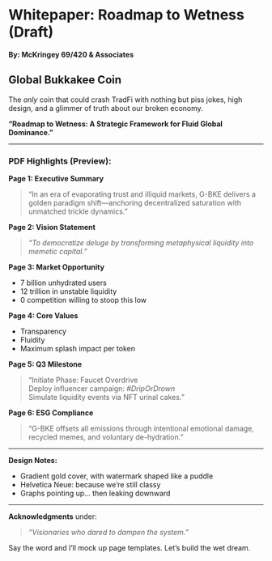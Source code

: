 # Whitepaper: Roadmap to Wetness (Draft)

**By: McKringey 69/420 & Associates**  

## **Global Bukkakee Coin** 
The *only* coin that could crash TradFi with nothing but piss jokes, high design, and a glimmer of truth about our broken economy.

**“Roadmap to Wetness: A Strategic Framework for Fluid Global Dominance.”**

---

### **PDF Highlights (Preview):**

**Page 1: Executive Summary**
> “In an era of evaporating trust and illiquid markets, G-BKE delivers a golden paradigm shift—anchoring decentralized saturation with unmatched trickle dynamics.”

**Page 2: Vision Statement**
> *“To democratize deluge by transforming metaphysical liquidity into memetic capital.”*

**Page 3: Market Opportunity**
- 7 billion unhydrated users  
- 12 trillion in unstable liquidity  
- 0 competition willing to stoop this low

**Page 4: Core Values**
- Transparency  
- Fluidity  
- Maximum splash impact per token

**Page 5: Q3 Milestone**
> “Initiate Phase: Faucet Overdrive  
Deploy influencer campaign: *#DripOrDrown*  
Simulate liquidity events via NFT urinal cakes.”

**Page 6: ESG Compliance**
> “G-BKE offsets all emissions through intentional emotional damage, recycled memes, and voluntary de-hydration.”

---

**Design Notes:**
- Gradient gold cover, with watermark shaped like a puddle  
- Helvetica Neue: because we’re still classy  
- Graphs pointing up… then leaking downward

---

**Acknowledgments** under:  
> *“Visionaries who dared to dampen the system.”*

Say the word and I’ll mock up page templates. Let’s build the wet dream.
